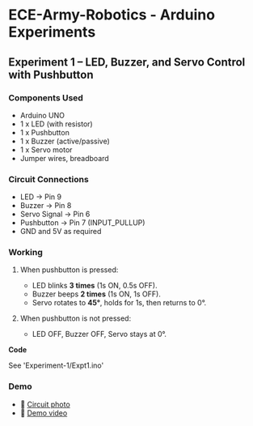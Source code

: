 # ECE-Army-Robotics - Arduino Experiments

## Experiment 1 – LED, Buzzer, and Servo Control with Pushbutton

### Components Used
- Arduino UNO
- 1 x LED (with resistor)
- 1 x Pushbutton
- 1 x Buzzer (active/passive)
- 1 x Servo motor
- Jumper wires, breadboard

### Circuit Connections
- LED → Pin 9
- Buzzer → Pin 8
- Servo Signal → Pin 6
- Pushbutton → Pin 7 (INPUT_PULLUP)
- GND and 5V as required

### Working
1. When pushbutton is pressed:
   - LED blinks **3 times** (1s ON, 0.5s OFF).
   - Buzzer beeps **2 times** (1s ON, 1s OFF).
   - Servo rotates to **45°**, holds for 1s, then returns to 0°.

2. When pushbutton is not pressed:
   - LED OFF, Buzzer OFF, Servo stays at 0°.
  
**Code**

See 'Experiment-1/Expt1.ino'

### Demo
- 📸 [Circuit photo](Circuit_photo.jpeg)
- 🎥 [Demo video](Demo_video.mp4)

